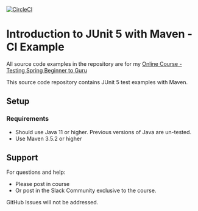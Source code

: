 [![CircleCI](https://dl.circleci.com/status-badge/img/circleci/ooMU8eSyUCJpp75E7oTNo/EeJm87kSY6ujiCj7VquUVP/tree/master.svg?style=svg&circle-token=42a43f8eea8cd4df8b421426071d546926516114)](https://dl.circleci.com/status-badge/redirect/circleci/ooMU8eSyUCJpp75E7oTNo/EeJm87kSY6ujiCj7VquUVP/tree/master)

# Introduction to JUnit 5 with Maven - CI Example

All source code examples in the repository are for my [Online Course - Testing Spring Beginner to Guru](https://www.udemy.com/testing-spring-boot-beginner-to-guru/?couponCode=GITHUB_REPO)

This source code repository contains JUnit 5 test examples with Maven.

## Setup
### Requirements
* Should use Java 11 or higher. Previous versions of Java are un-tested.
* Use Maven 3.5.2 or higher

## Support
For questions and help:
* Please post in course
* Or post in the Slack Community exclusive to the course.

GitHub Issues will not be addressed.
